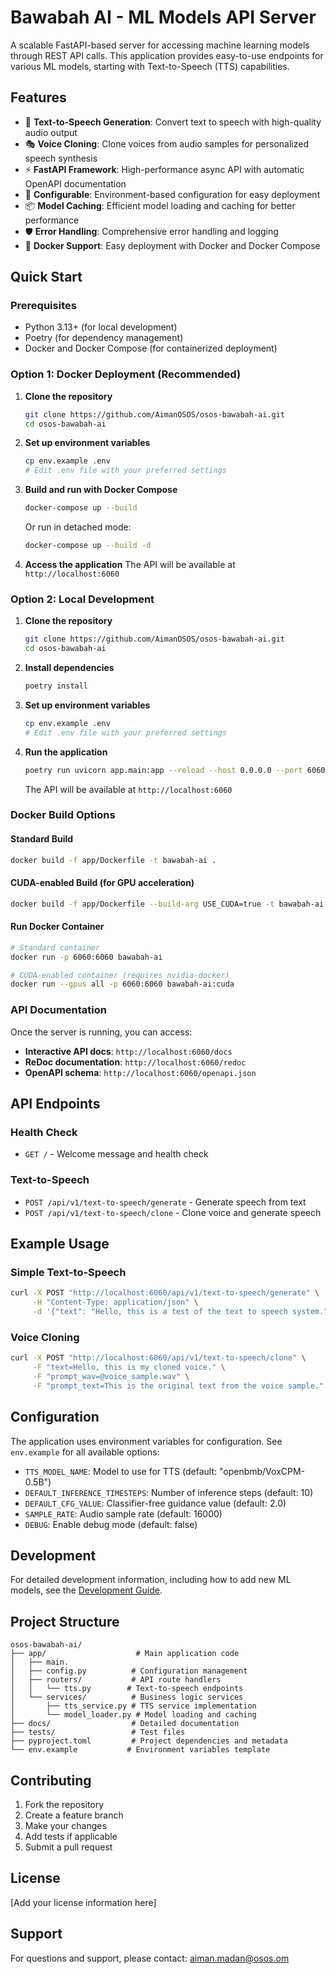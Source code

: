 # Bawabah AI - ML Models API Server

A scalable FastAPI-based server for accessing machine learning models through REST API calls. This application provides easy-to-use endpoints for various ML models, starting with Text-to-Speech (TTS) capabilities.

## Features

- 🎤 **Text-to-Speech Generation**: Convert text to speech with high-quality audio output
- 🎭 **Voice Cloning**: Clone voices from audio samples for personalized speech synthesis
- ⚡ **FastAPI Framework**: High-performance async API with automatic OpenAPI documentation
- 🔧 **Configurable**: Environment-based configuration for easy deployment
- 📦 **Model Caching**: Efficient model loading and caching for better performance
- 🛡️ **Error Handling**: Comprehensive error handling and logging
- 🐳 **Docker Support**: Easy deployment with Docker and Docker Compose

## Quick Start

### Prerequisites

- Python 3.13+ (for local development)
- Poetry (for dependency management)
- Docker and Docker Compose (for containerized deployment)

### Option 1: Docker Deployment (Recommended)

1. **Clone the repository**
   ```bash
   git clone https://github.com/AimanOSOS/osos-bawabah-ai.git
   cd osos-bawabah-ai
   ```

2. **Set up environment variables**
   ```bash
   cp env.example .env
   # Edit .env file with your preferred settings
   ```

3. **Build and run with Docker Compose**
   ```bash
   docker-compose up --build
   ```

   Or run in detached mode:
   ```bash
   docker-compose up --build -d
   ```

4. **Access the application**
   The API will be available at `http://localhost:6060`

### Option 2: Local Development

1. **Clone the repository**
   ```bash
   git clone https://github.com/AimanOSOS/osos-bawabah-ai.git
   cd osos-bawabah-ai
   ```

2. **Install dependencies**
   ```bash
   poetry install
   ```

3. **Set up environment variables**
   ```bash
   cp env.example .env
   # Edit .env file with your preferred settings
   ```

4. **Run the application**
   ```bash
   poetry run uvicorn app.main:app --reload --host 0.0.0.0 --port 6060
   ```

   The API will be available at `http://localhost:6060`

### Docker Build Options

#### Standard Build
```bash
docker build -f app/Dockerfile -t bawabah-ai .
```

#### CUDA-enabled Build (for GPU acceleration)
```bash
docker build -f app/Dockerfile --build-arg USE_CUDA=true -t bawabah-ai:cuda .
```

#### Run Docker Container
```bash
# Standard container
docker run -p 6060:6060 bawabah-ai

# CUDA-enabled container (requires nvidia-docker)
docker run --gpus all -p 6060:6060 bawabah-ai:cuda
```

### API Documentation

Once the server is running, you can access:
- **Interactive API docs**: `http://localhost:6060/docs`
- **ReDoc documentation**: `http://localhost:6060/redoc`
- **OpenAPI schema**: `http://localhost:6060/openapi.json`

## API Endpoints

### Health Check
- `GET /` - Welcome message and health check

### Text-to-Speech
- `POST /api/v1/text-to-speech/generate` - Generate speech from text
- `POST /api/v1/text-to-speech/clone` - Clone voice and generate speech

## Example Usage

### Simple Text-to-Speech

```bash
curl -X POST "http://localhost:6060/api/v1/text-to-speech/generate" \
     -H "Content-Type: application/json" \
     -d '{"text": "Hello, this is a test of the text to speech system."}'
```

### Voice Cloning

```bash
curl -X POST "http://localhost:6060/api/v1/text-to-speech/clone" \
     -F "text=Hello, this is my cloned voice." \
     -F "prompt_wav=@voice_sample.wav" \
     -F "prompt_text=This is the original text from the voice sample."
```

## Configuration

The application uses environment variables for configuration. See `env.example` for all available options:

- `TTS_MODEL_NAME`: Model to use for TTS (default: "openbmb/VoxCPM-0.5B")
- `DEFAULT_INFERENCE_TIMESTEPS`: Number of inference steps (default: 10)
- `DEFAULT_CFG_VALUE`: Classifier-free guidance value (default: 2.0)
- `SAMPLE_RATE`: Audio sample rate (default: 16000)
- `DEBUG`: Enable debug mode (default: false)

## Development

For detailed development information, including how to add new ML models, see the [Development Guide](docs/development.md).

## Project Structure

```
osos-bawabah-ai/
├── app/                    # Main application code
│   ├── main.
│   ├── config.py          # Configuration management
│   ├── routers/           # API route handlers
│   │   └── tts.py        # Text-to-speech endpoints
│   └── services/          # Business logic services
│       ├── tts_service.py # TTS service implementation
│       └── model_loader.py # Model loading and caching
├── docs/                  # Detailed documentation
├── tests/                 # Test files
├── pyproject.toml         # Project dependencies and metadata
└── env.example           # Environment variables template
```

## Contributing

1. Fork the repository
2. Create a feature branch
3. Make your changes
4. Add tests if applicable
5. Submit a pull request

## License

[Add your license information here]

## Support


For questions and support, please contact: aiman.madan@osos.om
